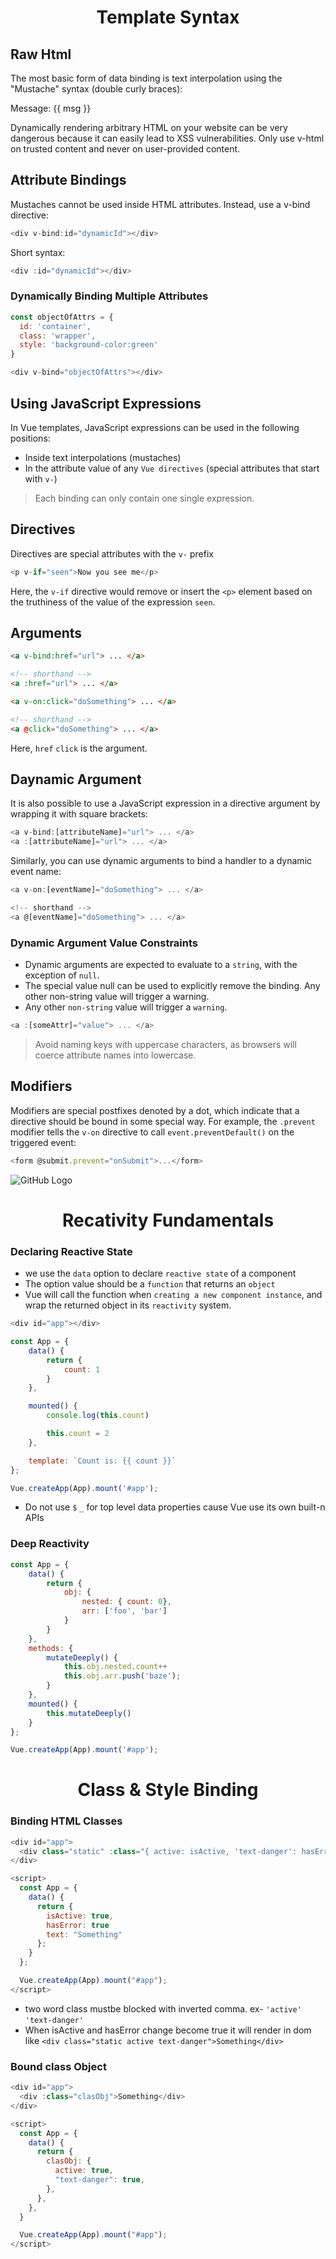 # <center> Template Syntax  </center>

## Raw Html

The most basic form of data binding is text interpolation using the "Mustache" syntax (double curly braces):

<span>Message: {{ msg }}</span>

Dynamically rendering arbitrary HTML on your website can be very dangerous because it can easily lead to XSS vulnerabilities. Only use v-html on trusted content and never on user-provided content.

## Attribute Bindings

Mustaches cannot be used inside HTML attributes. Instead, use a v-bind directive:

```javascript
<div v-bind:id="dynamicId"></div>
```
Short syntax: 
```javascript
<div :id="dynamicId"></div>
```

### Dynamically Binding Multiple Attributes

```javascript
const objectOfAttrs = {
  id: 'container',
  class: 'wrapper',
  style: 'background-color:green'
}

<div v-bind="objectOfAttrs"></div>
```

## Using JavaScript Expressions

In Vue templates, JavaScript expressions can be used in the following positions:

- Inside text interpolations (mustaches)
- In the attribute value of any `Vue directives` (special attributes that start with `v-`)

>Each binding can only contain one single expression.

## Directives

Directives are special attributes with the `v-` prefix
```js 
<p v-if="seen">Now you see me</p>
```
Here, the `v-if` directive would remove or insert the `<p>` element based on the truthiness of the value of the expression `seen`.

## Arguments

```html
<a v-bind:href="url"> ... </a>

<!-- shorthand -->
<a :href="url"> ... </a>
```
```html
<a v-on:click="doSomething"> ... </a>

<!-- shorthand -->
<a @click="doSomething"> ... </a>
```
Here, `href` `click` is the argument.

## Daynamic Argument

It is also possible to use a JavaScript expression in a directive argument by wrapping it with square brackets:

```javascript
<a v-bind:[attributeName]="url"> ... </a>
<a :[attributeName]="url"> ... </a>
```
Similarly, you can use dynamic arguments to bind a handler to a dynamic event name:

```Javascript
<a v-on:[eventName]="doSomething"> ... </a>

<!-- shorthand -->
<a @[eventName]="doSomething"> ... </a>
```

### Dynamic Argument Value Constraints

- Dynamic arguments are expected to evaluate to a `string`, with the exception of `null`.
- The special value null can be used to explicitly remove the binding. Any other non-string value will trigger a warning.
- Any other `non-string` value will trigger a `warning`.

```js
<a :[someAttr]="value"> ... </a>
```
>Avoid naming keys with uppercase characters, as browsers will coerce attribute names into lowercase.

## Modifiers

Modifiers are special postfixes denoted by a dot, which indicate that a directive should be bound in some special way.
For example, the `.prevent` modifier tells the `v-on` directive to call `event.preventDefault()` on the triggered event:

```javascript
<form @submit.prevent="onSubmit">...</form>
```
![GitHub Logo](https://vuejs.org/assets/directive.DtZKvoAo.png)



# <center> Recativity Fundamentals  </center>

### Declaring Reactive State
- we use the `data` option to declare `reactive state` of a component
- The option value should be a `function` that returns an `object`
- Vue will call the function when `creating a new component instance`, and wrap the returned object in its `reactivity` system.

```javascript
<div id="app"></div>

const App = {
    data() {
        return {
            count: 1
        }
    },

    mounted() {
        console.log(this.count)

        this.count = 2
    },

    template: `Count is: {{ count }}`
};

Vue.createApp(App).mount('#app');
```
- Do not use `$` `_` for top level data properties cause Vue use its own built-n APIs

### Deep Reactivity
```javascript
const App = {
    data() {
        return {
            obj: {
                nested: { count: 0},
                arr: ['foo', 'bar']
            }
        }
    },
    methods: {
        mutateDeeply() {
            this.obj.nested.count++
            this.obj.arr.push('baze');
        }
    },
    mounted() {
        this.mutateDeeply()
    }
};

Vue.createApp(App).mount('#app');
```

# <center> Class & Style Binding  </center>

### Binding HTML Classes
```js
<div id="app">
  <div class="static" :class="{ active: isActive, 'text-danger': hasError}">{{ text }}</div>
</div>
```
```js
<script>
  const App = {
    data() {
      return {
        isActive: true,
        hasError: true
        text: "Something"
      };
    }
  };

  Vue.createApp(App).mount("#app");
</script>
```
- two word class mustbe blocked with inverted comma. ex- `'active'` `'text-danger'`
- When isActive and hasError change become true it will render in dom like
`<div class="static active text-danger">Something</div>`

### Bound class Object
```js
<div id="app">
  <div :class="clasObj">Something</div>
</div>
```
```js
<script>
  const App = {
    data() {
      return {
        clasObj: {
          active: true,
          "text-danger": true,
        },
      },
    },
  }

  Vue.createApp(App).mount("#app");
</script>
```



